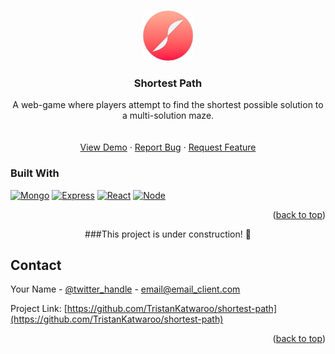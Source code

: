 <!-- Improved compatibility of back to top link: See: https://github.com/othneildrew/Best-README-Template/pull/73 -->
<a name="readme-top"></a>
<!--
*** Thanks for checking out the Best-README-Template. If you have a suggestion
*** that would make this better, please fork the repo and create a pull request
*** or simply open an issue with the tag "enhancement".
*** Don't forget to give the project a star!
*** Thanks again! Now go create something AMAZING! :D
-->



<!-- PROJECT SHIELDS -->
<!--
*** I'm using markdown "reference style" links for readability.
*** Reference links are enclosed in brackets [ ] instead of parentheses ( ).
*** See the bottom of this document for the declaration of the reference variables
*** for contributors-url, forks-url, etc. This is an optional, concise syntax you may use.
*** https://www.markdownguide.org/basic-syntax/#reference-style-links
-->




<!-- PROJECT LOGO -->
<br />
<div align="center">
  <a href="https://github.com/TristanKatwaroo/shortest-path">
    <img src="assets/images/logo.png" alt="Logo" width="80" height="80">
  </a>

<h3 align="center">Shortest Path</h3>

  <p align="center">
    A web-game where players attempt to find the shortest possible solution to a multi-solution maze.
    <br />
    <!--<a href="https://github.com/TristanKatwaroo/shortest-path"><strong>Explore the docs »</strong></a>-->
    <br />
    <br />
    <a href="https://github.com/TristanKatwaroo/shortest-path">View Demo</a>
    ·
    <a href="https://github.com/TristanKatwaroo/shortest-path/issues/new?labels=bug&template=bug-report---.md">Report Bug</a>
    ·
    <a href="https://github.com/TristanKatwaroo/shortest-path/issues/new?labels=enhancement&template=feature-request---.md">Request Feature</a>
  </p>
</div>



<!-- TABLE OF CONTENTS -->
<!--<details>
  <summary>Table of Contents</summary>
  <ol>
    <li>
      <a href="#about-the-project">About The Project</a>
      <ul>
        <li><a href="#built-with">Built With</a></li>
      </ul>
    </li>
    <li>
      <a href="#getting-started">Getting Started</a>
      <ul>
        <li><a href="#prerequisites">Prerequisites</a></li>
        <li><a href="#installation">Installation</a></li>
      </ul>
    </li>
    <li><a href="#usage">Usage</a></li>
    <li><a href="#roadmap">Roadmap</a></li>
    <li><a href="#contributing">Contributing</a></li>
    <li><a href="#license">License</a></li>
    <li><a href="#contact">Contact</a></li>
    <li><a href="#acknowledgments">Acknowledgments</a></li>
  </ol>
</details>-->



<!-- ABOUT THE PROJECT -->
<!--## About The Project

[![Product Name Screen Shot][product-screenshot]](https://example.com)

Here's a blank template to get started: To avoid retyping too much info. Do a search and replace with your text editor for the following: `TristanKatwaroo`, `shortest-path`, `twitter_handle`, `linkedin_username`, `email_client`, `email`, `project_title`, `project_description`

<p align="right">(<a href="#readme-top">back to top</a>)</p>-->



### Built With

[![Mongo][MongoDB]][Mongo-url] [![Express][Express.js]][Express-url] [![React][React.js]][React-url] [![Node][Node.js]][Node-url]

<p align="right">(<a href="#readme-top">back to top</a>)</p>

<!-- ## About -->

<p align="center">###This project is under construction! 🚧


<!-- GETTING STARTED -->
<!--## Getting Started

This is an example of how you may give instructions on setting up your project locally.
To get a local copy up and running follow these simple example steps.

### Prerequisites

This is an example of how to list things you need to use the software and how to install them.
* npm
  ```sh
  npm install npm@latest -g
  ```

### Installation

1. Get a free API Key at [https://example.com](https://example.com)
2. Clone the repo
   ```sh
   git clone https://github.com/TristanKatwaroo/shortest-path.git
   ```
3. Install NPM packages
   ```sh
   npm install
   ```
4. Enter your API in `config.js`
   ```js
   const API_KEY = 'ENTER YOUR API';
   ```

<p align="right">(<a href="#readme-top">back to top</a>)</p>
-->


<!-- USAGE EXAMPLES -->
<!--## Usage

Use this space to show useful examples of how a project can be used. Additional screenshots, code examples and demos work well in this space. You may also link to more resources.

_For more examples, please refer to the [Documentation](https://example.com)_

<p align="right">(<a href="#readme-top">back to top</a>)</p>
-->


<!-- ROADMAP -->
<!-- ## Roadmap 

- [ ] Feature 1
- [ ] Feature 2
- [ ] Feature 3
    - [ ] Nested Feature

See the [open issues](https://github.com/TristanKatwaroo/shortest-path/issues) for a full list of proposed features (and known issues).

<p align="right">(<a href="#readme-top">back to top</a>)</p>

-->

<!-- CONTRIBUTING -->
<!--## Contributing

Contributions are what make the open source community such an amazing place to learn, inspire, and create. Any contributions you make are **greatly appreciated**.

If you have a suggestion that would make this better, please fork the repo and create a pull request. You can also simply open an issue with the tag "enhancement".
Don't forget to give the project a star! Thanks again!

1. Fork the Project
2. Create your Feature Branch (`git checkout -b feature/AmazingFeature`)
3. Commit your Changes (`git commit -m 'Add some AmazingFeature'`)
4. Push to the Branch (`git push origin feature/AmazingFeature`)
5. Open a Pull Request

<p align="right">(<a href="#readme-top">back to top</a>)</p>-->



<!-- LICENSE -->
<!-- ## License

Distributed under the MIT License. See `LICENSE.txt` for more information.

<p align="right">(<a href="#readme-top">back to top</a>)</p>
 -->


<!-- CONTACT -->
## Contact

Your Name - [@twitter_handle](https://twitter.com/twitter_handle) - email@email_client.com

Project Link: [https://github.com/TristanKatwaroo/shortest-path](https://github.com/TristanKatwaroo/shortest-path)

<p align="right">(<a href="#readme-top">back to top</a>)</p>



<!-- MARKDOWN LINKS & IMAGES -->
<!-- https://www.markdownguide.org/basic-syntax/#reference-style-links -->

[React.js]: https://img.shields.io/badge/React-20232A?style=for-the-badge&logo=react&logoColor=61DAFB
[React-url]: https://reactjs.org/
[Node.js]: https://img.shields.io/badge/node.js-6DA55F?style=for-the-badge&logo=node.js&logoColor=white
[Node-url]: https://reactjs.org/
[MongoDB]: https://img.shields.io/badge/MongoDB-%234ea94b.svg?style=for-the-badge&logo=mongodb&logoColor=white
[Mongo-url]: https://reactjs.org/
[Express.js]: https://img.shields.io/badge/express.js-%23404d59.svg?style=for-the-badge&logo=express&logoColor=%2361DAFB
[Express-url]: https://reactjs.org/


[contributors-shield]: https://img.shields.io/github/contributors/TristanKatwaroo/shortest-path.svg?style=for-the-badge
[contributors-url]: https://github.com/TristanKatwaroo/shortest-path/graphs/contributors
[forks-shield]: https://img.shields.io/github/forks/TristanKatwaroo/shortest-path.svg?style=for-the-badge
[forks-url]: https://github.com/TristanKatwaroo/shortest-path/network/members
[stars-shield]: https://img.shields.io/github/stars/TristanKatwaroo/shortest-path.svg?style=for-the-badge
[stars-url]: https://github.com/TristanKatwaroo/shortest-path/stargazers
[issues-shield]: https://img.shields.io/github/issues/TristanKatwaroo/shortest-path.svg?style=for-the-badge
[issues-url]: https://github.com/TristanKatwaroo/shortest-path/issues
[license-shield]: https://img.shields.io/github/license/TristanKatwaroo/shortest-path.svg?style=for-the-badge
[license-url]: https://github.com/TristanKatwaroo/shortest-path/blob/master/LICENSE.txt
[linkedin-shield]: https://img.shields.io/badge/-LinkedIn-black.svg?style=for-the-badge&logo=linkedin&colorB=555
[linkedin-url]: https://linkedin.com/in/linkedin_username
[product-screenshot]: images/screenshot.png
[Next.js]: https://img.shields.io/badge/next.js-000000?style=for-the-badge&logo=nextdotjs&logoColor=white
[Next-url]: https://nextjs.org/
[Vue.js]: https://img.shields.io/badge/Vue.js-35495E?style=for-the-badge&logo=vuedotjs&logoColor=4FC08D
[Vue-url]: https://vuejs.org/
[Angular.io]: https://img.shields.io/badge/Angular-DD0031?style=for-the-badge&logo=angular&logoColor=white
[Angular-url]: https://angular.io/
[Svelte.dev]: https://img.shields.io/badge/Svelte-4A4A55?style=for-the-badge&logo=svelte&logoColor=FF3E00
[Svelte-url]: https://svelte.dev/
[Laravel.com]: https://img.shields.io/badge/Laravel-FF2D20?style=for-the-badge&logo=laravel&logoColor=white
[Laravel-url]: https://laravel.com
[Bootstrap.com]: https://img.shields.io/badge/Bootstrap-563D7C?style=for-the-badge&logo=bootstrap&logoColor=white
[Bootstrap-url]: https://getbootstrap.com
[JQuery.com]: https://img.shields.io/badge/jQuery-0769AD?style=for-the-badge&logo=jquery&logoColor=white
[JQuery-url]: https://jquery.com 

